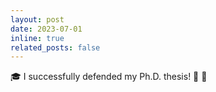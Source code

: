 ```yaml
---
layout: post
date: 2023-07-01
inline: true
related_posts: false
---
```


:mortar_board: I successfully defended my Ph.D. thesis! :tada: :champagne:
